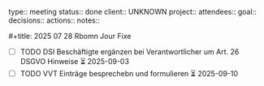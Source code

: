 type:: meeting
status:: done
client:: UNKNOWN
project:: 
attendees::
goal::
decisions::
actions::
notes::

#+title: 2025 07 28 Rbomn Jour Fixe
- [ ] TODO DSI Beschäftigte ergänzen bei Verantwortlicher um Art. 26 DSGVO Hinweise ⏳ 2025-09-03
- [ ] TODO VVT Einträge besprechebn und formulieren ⏳ 2025-09-10